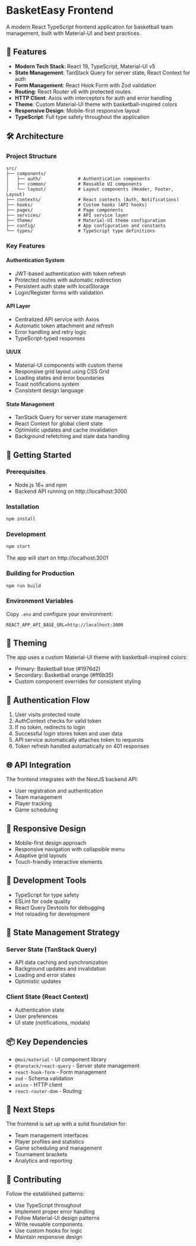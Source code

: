 # BasketEasy Frontend

A modern React TypeScript frontend application for basketball team management, built with Material-UI and best practices.

## 🚀 Features

- **Modern Tech Stack**: React 19, TypeScript, Material-UI v5
- **State Management**: TanStack Query for server state, React Context for auth
- **Form Management**: React Hook Form with Zod validation
- **Routing**: React Router v6 with protected routes
- **HTTP Client**: Axios with interceptors for auth and error handling
- **Theme**: Custom Material-UI theme with basketball-inspired colors
- **Responsive Design**: Mobile-first responsive layout
- **TypeScript**: Full type safety throughout the application

## 🛠️ Architecture

### Project Structure

```
src/
├── components/
│   ├── auth/              # Authentication components
│   ├── common/            # Reusable UI components
│   └── layout/            # Layout components (Header, Footer, Layout)
├── contexts/              # React contexts (Auth, Notifications)
├── hooks/                 # Custom hooks (API hooks)
├── pages/                 # Page components
├── services/              # API service layer
├── theme/                 # Material-UI theme configuration
├── config/                # App configuration and constants
└── types/                 # TypeScript type definitions
```

### Key Features

#### Authentication System

- JWT-based authentication with token refresh
- Protected routes with automatic redirection
- Persistent auth state with localStorage
- Login/Register forms with validation

#### API Layer

- Centralized API service with Axios
- Automatic token attachment and refresh
- Error handling and retry logic
- TypeScript-typed responses

#### UI/UX

- Material-UI components with custom theme
- Responsive grid layout using CSS Grid
- Loading states and error boundaries
- Toast notifications system
- Consistent design language

#### State Management

- TanStack Query for server state management
- React Context for global client state
- Optimistic updates and cache invalidation
- Background refetching and stale data handling

## 🚀 Getting Started

### Prerequisites

- Node.js 16+ and npm
- Backend API running on http://localhost:3000

### Installation

```bash
npm install
```

### Development

```bash
npm start
```

The app will start on http://localhost:3001

### Building for Production

```bash
npm run build
```

### Environment Variables

Copy `.env` and configure your environment:

```
REACT_APP_API_BASE_URL=http://localhost:3000
```

## 🎨 Theming

The app uses a custom Material-UI theme with basketball-inspired colors:

- Primary: Basketball blue (#1976d2)
- Secondary: Basketball orange (#ff6b35)
- Custom component overrides for consistent styling

## 🔐 Authentication Flow

1. User visits protected route
2. AuthContext checks for valid token
3. If no token, redirects to login
4. Successful login stores token and user data
5. API service automatically attaches token to requests
6. Token refresh handled automatically on 401 responses

## 🌐 API Integration

The frontend integrates with the NestJS backend API:

- User registration and authentication
- Team management
- Player tracking
- Game scheduling

## 📱 Responsive Design

- Mobile-first design approach
- Responsive navigation with collapsible menu
- Adaptive grid layouts
- Touch-friendly interactive elements

## 🧪 Development Tools

- TypeScript for type safety
- ESLint for code quality
- React Query Devtools for debugging
- Hot reloading for development

## 🔄 State Management Strategy

### Server State (TanStack Query)

- API data caching and synchronization
- Background updates and invalidation
- Loading and error states
- Optimistic updates

### Client State (React Context)

- Authentication state
- User preferences
- UI state (notifications, modals)

## 📦 Key Dependencies

- `@mui/material` - UI component library
- `@tanstack/react-query` - Server state management
- `react-hook-form` - Form management
- `zod` - Schema validation
- `axios` - HTTP client
- `react-router-dom` - Routing

## 🚀 Next Steps

The frontend is set up with a solid foundation for:

- Team management interfaces
- Player profiles and statistics
- Game scheduling and management
- Tournament brackets
- Analytics and reporting

## 🤝 Contributing

Follow the established patterns:

- Use TypeScript throughout
- Implement proper error handling
- Follow Material-UI design patterns
- Write reusable components
- Use custom hooks for logic
- Maintain responsive design
